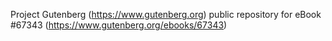Project Gutenberg (https://www.gutenberg.org) public repository for
eBook #67343 (https://www.gutenberg.org/ebooks/67343)
